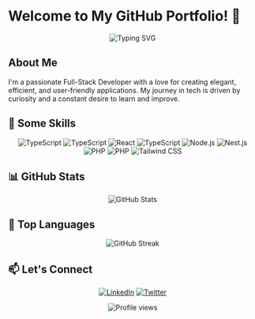 # Welcome to My GitHub Portfolio! 👋

<div align="center">
  <img src="https://readme-typing-svg.herokuapp.com?font=Fira+Code&pause=1000&color=2E9EF7&center=true&vCenter=true&width=435&lines=Full-Stack+Developer;Open+Source+Enthusiast;Always+Learning" alt="Typing SVG" />
</div>

## About Me

I'm a passionate Full-Stack Developer with a love for creating elegant, efficient, and user-friendly applications. My journey in tech is driven by curiosity and a constant desire to learn and improve.

## 🚀 Some Skills

<p align="center">
   <img src="https://img.shields.io/badge/TypeScript-007ACC?style=for-the-badge&logo=typescript&logoColor=white" alt="TypeScript" />
   <img src="https://img.shields.io/badge/Javascript-F7DF1E?style=for-the-badge&logo=javascript&logoColor=white" alt="TypeScript" />
  <img src="https://img.shields.io/badge/React-20232A?style=for-the-badge&logo=react&logoColor=61DAFB" alt="React" />
  <img src="https://img.shields.io/badge/Nextjs-000000?style=for-the-badge&logo=nextdotjs&logoColor=white" alt="TypeScript" />
  <img src="https://img.shields.io/badge/Node.js-43853D?style=for-the-badge&logo=node.js&logoColor=white" alt="Node.js" />
  <img src="https://img.shields.io/badge/Nestjs-E0234E?style=for-the-badge&logo=nestjs&logoColor=white" alt="Nest.js" />
  <img src="https://img.shields.io/badge/php-777BB4?style=for-the-badge&logo=php&logoColor=white" alt="PHP" />
   <img src="https://img.shields.io/badge/laravel-FF2D20?style=for-the-badge&logo=laravel&logoColor=white" alt="PHP" />
  <img src="https://img.shields.io/badge/Tailwind_CSS-38B2AC?style=for-the-badge&logo=tailwind-css&logoColor=white" alt="Tailwind CSS" />
</p>

## 📊 GitHub Stats

<div align="center">
  <img src="https://github-readme-stats.vercel.app/api?username=salvamatavele&show_icons=true&theme=radical" alt="GitHub Stats" />
</div>

## 🌟 Top Languages

<div align="center">
   <img src="https://github-readme-stats.vercel.app/api/top-langs/?username=salvamatavele&layout=donut-vertical" alt="GitHub Streak" />
</div>

## 📫 Let's Connect

<p align="center">
  <a href="https://linkedin.com/in/salvado-matavele"><img src="https://img.shields.io/badge/LinkedIn-0077B5?style=for-the-badge&logo=linkedin&logoColor=white" alt="LinkedIn" /></a>
  <a href="https://salvado.vercel.app"><img src="https://img.shields.io/badge/Portfolio-7D4698?style=for-the-badge&logo=firefoxbrowser&logoColor=white" alt="Twitter" /></a>
</p>

<div align="center">
  <img src="https://komarev.com/ghpvc/?username=salvamatavele&style=flat-square&color=blue" alt="Profile views" />
</div>
